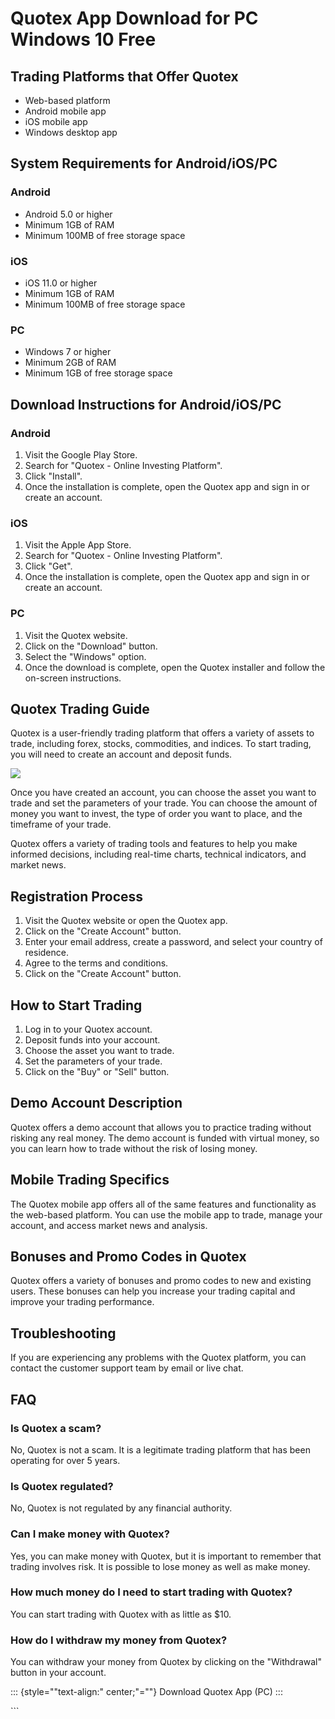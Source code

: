 # Quotex App Download for PC Windows 10 Free

## Trading Platforms that Offer Quotex

-   Web-based platform
-   Android mobile app
-   iOS mobile app
-   Windows desktop app

## System Requirements for Android/iOS/PC

### Android

-   Android 5.0 or higher
-   Minimum 1GB of RAM
-   Minimum 100MB of free storage space

### iOS

-   iOS 11.0 or higher
-   Minimum 1GB of RAM
-   Minimum 100MB of free storage space

### PC

-   Windows 7 or higher
-   Minimum 2GB of RAM
-   Minimum 1GB of free storage space

## Download Instructions for Android/iOS/PC

### Android

1.  Visit the Google Play Store.
2.  Search for "Quotex - Online Investing Platform".
3.  Click "Install".
4.  Once the installation is complete, open the Quotex app and sign in
    or create an account.

### iOS

1.  Visit the Apple App Store.
2.  Search for "Quotex - Online Investing Platform".
3.  Click "Get".
4.  Once the installation is complete, open the Quotex app and sign in
    or create an account.

### PC

1.  Visit the Quotex website.
2.  Click on the "Download" button.
3.  Select the "Windows" option.
4.  Once the download is complete, open the Quotex installer and follow
    the on-screen instructions.

## Quotex Trading Guide

Quotex is a user-friendly trading platform that offers a variety of
assets to trade, including forex, stocks, commodities, and indices. To
start trading, you will need to create an account and deposit funds.

[![](https://static.quotex.io/files/1_en/300_250.jpg)](https://traff.sbs/brokerqxsignupf)

Once you have created an account, you can choose the asset you want to
trade and set the parameters of your trade. You can choose the amount of
money you want to invest, the type of order you want to place, and the
timeframe of your trade.

Quotex offers a variety of trading tools and features to help you make
informed decisions, including real-time charts, technical indicators,
and market news.

## Registration Process

1.  Visit the Quotex website or open the Quotex app.
2.  Click on the "Create Account" button.
3.  Enter your email address, create a password, and select your country
    of residence.
4.  Agree to the terms and conditions.
5.  Click on the "Create Account" button.

## How to Start Trading

1.  Log in to your Quotex account.
2.  Deposit funds into your account.
3.  Choose the asset you want to trade.
4.  Set the parameters of your trade.
5.  Click on the "Buy" or "Sell" button.

## Demo Account Description

Quotex offers a demo account that allows you to practice trading without
risking any real money. The demo account is funded with virtual money,
so you can learn how to trade without the risk of losing money.

## Mobile Trading Specifics

The Quotex mobile app offers all of the same features and functionality
as the web-based platform. You can use the mobile app to trade, manage
your account, and access market news and analysis.

## Bonuses and Promo Codes in Quotex

Quotex offers a variety of bonuses and promo codes to new and existing
users. These bonuses can help you increase your trading capital and
improve your trading performance.

## Troubleshooting

If you are experiencing any problems with the Quotex platform, you can
contact the customer support team by email or live chat.

## FAQ

### Is Quotex a scam?

No, Quotex is not a scam. It is a legitimate trading platform that has
been operating for over 5 years.

### Is Quotex regulated?

No, Quotex is not regulated by any financial authority.

### Can I make money with Quotex?

Yes, you can make money with Quotex, but it is important to remember
that trading involves risk. It is possible to lose money as well as make
money.

### How much money do I need to start trading with Quotex?

You can start trading with Quotex with as little as \$10.

### How do I withdraw my money from Quotex?

You can withdraw your money from Quotex by clicking on the
"Withdrawal" button in your account.

::: {style=""text-align:" center;"=""}
Download Quotex App (PC)
:::

\`\`\`

